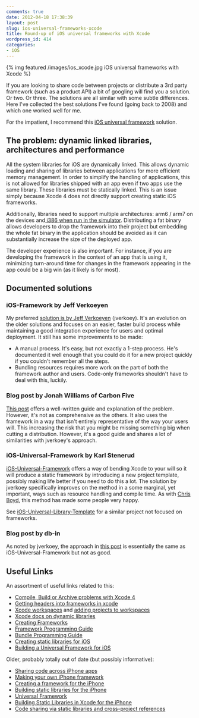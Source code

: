 ```yaml
---
comments: true
date: 2012-04-18 17:38:39
layout: post
slug: ios-universal-frameworks-xcode
title: Round-up of iOS universal frameworks with Xcode
wordpress_id: 414
categories:
- iOS
---
```


{% img featured /images/ios_xcode.jpg iOS universal frameworks with Xcode %}


If you are looking to share code between projects or distribute a 3rd party framework (such as a product API) a bit of googling will find you a solution. Or two. Or three. The solutions are all similar with some subtle differences. Here I've collected the best solutions I've found (going back to 2008) and which one worked well for me.

For the impatient, I recommend this [iOS universal framework](https://github.com/jverkoey/iOS-Framework) solution.

<!-- more -->

## The problem: dynamic linked libraries, architectures and performance


All the system libraries for iOS are dynamically linked. This allows dynamic loading and sharing of libraries between applications for more efficient memory management. In order to simplify the handling of applications, this is not allowed for libraries shipped with an app even if two apps use the same library. These libraries must be statically linked. This is an issue simply because Xcode 4 does not directly support creating static iOS frameworks.

Additionally, libraries need to support multiple architectures: arm6 / arm7 on the devices and[ i386 when run in the simulator](http://stackoverflow.com/questions/7874519/ios-simulator-on-mac-is-running-i386-architecture-not-armv7). Distributing a fat binary allows developers to drop the framework into their project but embedding the whole fat binary in the application should be avoided as it can substantially increase the size of the deployed app.

The developer experience is also important. For instance, if you are developing the framework in the context of an app that is using it, minimizing turn-around time for changes in the framework appearing in the app could be a big win (as it likely is for most).


## Documented solutions




### iOS-Framework by Jeff Verkoeyen


My preferred [solution is by Jeff Verkoeyen](https://github.com/jverkoey/iOS-Framework) (jverkoey). It's an evolution on the older solutions and focuses on an easier, faster build process while maintaining a good integration experience for users and optimal deployment. It still has some improvements to be made:

* A manual process. It's easy, but not exactly a 1-step process. He's documented it well enough that you could do it for a new project quickly if you couldn't remember all the steps.
* Bundling resources requires more work on the part of both the framework author and users. Code-only frameworks shouldn't have to deal with this, luckily.




### Blog post by Jonah Williams of Carbon Five


[This post](http://blog.carbonfive.com/2011/04/04/using-open-source-static-libraries-in-xcode-4/) offers a well-written guide and explanation of the problem. However, it's not as comprehensive as the others. It also uses the framework in a way that isn't entirely representative of the way your users will. This increasing the risk that you might be missing something big when cutting a distribution. However, it's a good guide and shares a lot of similarities with jverkoey's approach.


### iOS-Universal-Framework by Karl Stenerud


[iOS-Universal-Framework](https://github.com/kstenerud/iOS-Universal-Framework) offers a way of bending Xcode to your will so it will produce a static framework by introducing a new project template, possibly making life better if you need to do this a lot. The solution by jverkoey specifically improves on the method in a some marginal, yet important, ways such as resource handling and compile time. As with [Chris Boyd](http://www.chrisboyd.net/2011/06/creating-ios-framework-projects/), this method has made some people very happy.

See [iOS-Universal-Library-Template](https://github.com/michaeltyson/iOS-Universal-Library-Template) for a similar project not focused on frameworks.


### Blog post by db-in


As noted by jverkoey, the approach in [this post](http://db-in.com/blog/2011/07/universal-framework-iphone-ios-2-0/) is essentially the same as iOS-Universal-Framework but not as good.


## Useful Links


An assortment of useful links related to this:

* [Compile, Build or Archive problems with Xcode 4](http://stackoverflow.com/questions/5584317/compile-build-or-archive-problems-with-xcode-4-and-dependancies)
* [Getting headers into frameworks in xcode](http://stackoverflow.com/questions/989738/how-to-get-headers-into-framework-in-xcode)
* [Xcode workspaces](http://developer.apple.com/library/ios/#featuredarticles/XcodeConcepts/Concept-Workspace.html) and [adding projects to workspaces](http://developer.apple.com/library/mac/#recipes/xcode_help-structure_navigator/articles/adding_a_project_to_a_workspace.html)
* [Xcode docs on dynamic libraries](http://developer.apple.com/library/mac/#documentation/DeveloperTools/Conceptual/DynamicLibraries/100-Articles/OverviewOfDynamicLibraries.html#//apple_ref/doc/uid/TP40001873-SW)
* [Creating Frameworks](https://developer.apple.com/library/mac/#documentation/MacOSX/Conceptual/BPFrameworks/Tasks/CreatingFrameworks.html#//apple_ref/doc/uid/20002258-BAJDHDAF)
* [Framework Programming Guide](http://developer.apple.com/library/mac/#documentation/MacOSX/Conceptual/BPFrameworks/Concepts/WhatAreFrameworks.html#//apple_ref/doc/uid/20002303-BBCEIJFI)
* [Bundle Programming Guide](https://developer.apple.com/library/mac/#documentation/CoreFOundation/Conceptual/CFBundles/AboutBundles/AboutBundles.html)
* [Creating static libraries for iOS](http://www.icodeblog.com/2011/04/07/creating-static-libraries-for-ios/)
* [Building a Universal Framework for iOS](http://spin.atomicobject.com/2011/12/13/building-a-universal-framework-for-ios/)


Older, probably totally out of date (but possibly informative):

	
* [Sharing code across iPhone apps](http://www.clintharris.net/2009/iphone-app-shared-libraries/)
* [Making your own iPhone framework](http://www.cocoanetics.com/2010/05/making-your-own-iphone-frameworks-in-xcode/)
* [Creating a framework for the iPhone](http://accu.org/index.php/articles/1594)
* [Building static libraries for the iPhone](http://blog.stormyprods.com/2008/11/using-static-libraries-with-iphone-sdk.html)
* [Universal Framework](http://the.ornyx.net/post/1222915969/universal-framework)
* [Building Static Libraries in Xcode for the iPhone](http://mobileorchard.com/sharing-compiled-code-building-static-libraries-in-xcode-for-the-iphone/)
* [Code sharing via static libraries and cross-project references](http://mobileorchard.com/code-sharing-via-static-libraries-and-cross-project-references/)



